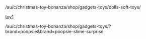 /au/c/christmas-toy-bonanza/shop/gadgets-toys/dolls-soft-toys/

[toy1](https://www.kogan.com/au/c/christmas-toy-bonanza/shop/gadgets-toys/dolls-soft-toys/)


/au/c/christmas-toy-bonanza/shop/gadgets-toys/?brand=poopsie&brand=poopsie-slime-surprise
